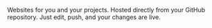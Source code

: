 Websites for you and your projects.
Hosted directly from your GitHub repository. Just edit, push, and your changes are live.